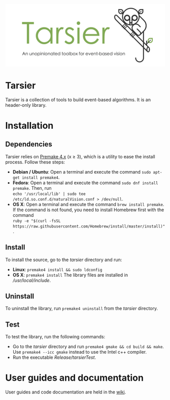 ![tarsier](tarsierBanner.png "The Tarsier banner")

# Tarsier

Tarsier is a collection of tools to build event-based algorithms. It is an header-only library.

# Installation

## Dependencies

Tarsier relies on [Premake 4.x](https://github.com/premake/premake-4.x) (x ≥ 3), which is a utility to ease the install process. Follow these steps:
  - __Debian / Ubuntu__: Open a terminal and execute the command `sudo apt-get install premake4`.
  - __Fedora__: Open a terminal and execute the command `sudo dnf install premake`. Then, run<br />
  `echo '/usr/local/lib' | sudo tee /etc/ld.so.conf.d/naturalVision.conf > /dev/null`.
  - __OS X__: Open a terminal and execute the command `brew install premake`. If the command is not found, you need to install Homebrew first with the command<br />
  `ruby -e "$(curl -fsSL https://raw.githubusercontent.com/Homebrew/install/master/install)"`.

## Install

To install the source, go to the *tarsier* directory and run:
  - __Linux__: `premake4 install && sudo ldconfig`
  - __OS X__: `premake4 install`
The library files are installed in */usr/local/include*.

## Uninstall

To uninstall the library, run `premake4 uninstall` from the *tarsier* directory.

## Test

To test the library, run the following commands:
  - Go to the *tarsier* directory and run `premake4 gmake && cd build && make`. Use `premake4 --icc gmake` instead to use the Intel c++ compiler.
  - Run the executable *Release/tarsierTest*.

# User guides and documentation

User guides and code documentation are held in the [wiki](https://github.com/neuromorphic-paris/tarsier/wiki).
